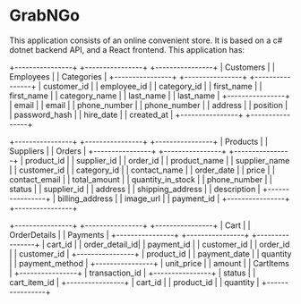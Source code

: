 # GrabNGo
This application consists of an online convenient store. It is based on a c# dotnet backend API, and a React frontend. 
This application has:

+----------------+        +----------------+        +----------------+
|    Customers   |        |   Employees    |        |   Categories   |
+----------------+        +----------------+        +----------------+
| customer_id    |        | employee_id    |        | category_id    |
| first_name     |        | first_name     |        | category_name  |
| last_name      |        | last_name      |        +----------------+
| email          |        | email          |
| phone_number   |        | phone_number   |
| address        |        | position       |
| password_hash  |        | hire_date      |
| created_at     |        +----------------+
+----------------+

+----------------+        +----------------+        +----------------+
|    Products    |        |    Suppliers   |        |     Orders     |
+----------------+        +----------------+        +----------------+
| product_id     |        | supplier_id    |        | order_id       |
| product_name   |        | supplier_name  |        | customer_id    |
| category_id    |        | contact_name   |        | order_date     |
| price          |        | contact_email  |        | total_amount   |
| quantity_in_stock |     | phone_number   |        | status         |
| supplier_id    |        | address        |        | shipping_address |
| description    |        +----------------+        | billing_address |
| image_url      |                                 | payment_id      |
+----------------+                                 +----------------+

+----------------+        +----------------+        +----------------+
|     Cart       |        |   OrderDetails |        |    Payments    |
+----------------+        +----------------+        +----------------+
| cart_id        |        | order_detail_id|        | payment_id     |
| customer_id    |        | order_id       |        | customer_id    |
+----------------+        | product_id     |        | payment_date   |
                          | quantity       |        | payment_method |
+----------------+        | unit_price     |        | amount         |
|   CartItems    |        +----------------+        | transaction_id |
+----------------+                                 | status         |
| cart_item_id   |                                 +----------------+
| cart_id        |
| product_id     |
| quantity       |
+----------------+
